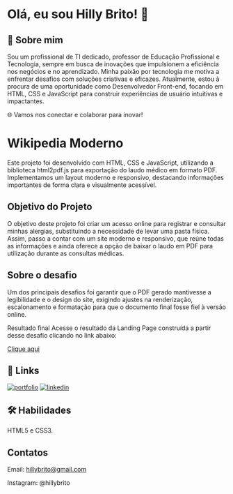 
# Olá, eu sou Hilly Brito! 👋

## 🚀 Sobre mim
Sou um profissional de TI dedicado, professor de Educação Profissional e Tecnologia, sempre em busca de inovações que impulsionem a eficiência nos negócios e no aprendizado. Minha paixão por tecnologia me motiva a enfrentar desafios com soluções criativas e eficazes. Atualmente, estou à procura de uma oportunidade como Desenvolvedor Front-end, focando em HTML, CSS e JavaScript para construir experiências de usuário intuitivas e impactantes.

🌐 Vamos nos conectar e colaborar para inovar!

# Wikipedia Moderno
Este projeto foi desenvolvido com HTML, CSS e JavaScript, utilizando a biblioteca html2pdf.js para exportação do laudo médico em formato PDF. Implementamos um layout moderno e responsivo, destacando informações importantes de forma clara e visualmente acessível.

## Objetivo do Projeto
O objetivo deste projeto foi criar um acesso online para registrar e consultar minhas alergias, substituindo a necessidade de levar uma pasta física. Assim, passo a contar com um site moderno e responsivo, que reúne todas as informações e ainda oferece a opção de baixar o laudo em PDF para utilização durante as consultas médicas.

## Sobre o desafio
Um dos principais desafios foi garantir que o PDF gerado mantivesse a legibilidade e o design do site, exigindo ajustes na renderização, escalonamento e formatação para que o documento final fosse fiel à versão online.

Resultado final
Acesse o resultado da Landing Page construída a partir desse desafio clicando no link abaixo:

[Clique aqui](https://hillybrito.github.io/AlergiaMedicamentosa-Hilly-de-Brito-Pompermayer/)


## 🔗 Links
[![portfolio](https://img.shields.io/badge/my_portfolio-000?style=for-the-badge&logo=ko-fi&logoColor=white)](https://github.com/HillyBrito)
[![linkedin](https://img.shields.io/badge/linkedin-0A66C2?style=for-the-badge&logo=linkedin&logoColor=white)](https://www.linkedin.com/in/hillybrito)


## 🛠 Habilidades
HTML5 e CSS3.

## Contatos
Email: hillybrito@gmail.com

Instagram: @hillybrito
